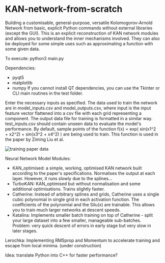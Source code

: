 # KAN-network-from-scratch
Building a customisable, general-purpose, versatile Kolomogorov-Arnold Network from basic, explicit Python commands without external libraries (except the GUI). This is an explicit reconstruction of KAN network modules and allows you to understand the inner mechanisms involved. They can also be deployed for some simple uses such as approximating a function with some given data. 

To execute: python3 main.py

Dependencies:
* pyqt5
* matplotlib
* numpy
If you cannot install QT dependencies, you can use the Tkinter or CLI main routines in the test folder. 

Enter the necessary inputs as specified. The data used to train the network are in model_inputs.csv and model_outputs.csv, where input is the input feature vector flattened into a csv file with each grid representing a component. The output data file for training is formatted in a similar way. test_inputs.csv should contain unseen data to evaluate the model's performance. By default, sample points of the function f(x) = exp( sin(x1^2 + x2^2) + sin(x3^2 + x4^2) ) are being used to train. This function is used in the paper by Ziming Liu et al. 

![training paper data](https://github.com/robinli87/KAN-network-from-scratch/assets/101805462/ff2958b5-6578-40e9-9345-029864b492e2)

Neural Network Model Modules:
* KAN_optimised: a simple, working, optimised KAN network built according to the paper's specifications. Normalises the output at each layer. However, it runs slowly due to the splines...
* TurboKAN: KAN_optimised but without normalisation and some additional optimisations. Trains slightly faster.
* Catherine: Instead of arbitrary splines and grids, Catherine uses a single cubic polynomial in single grid in each activation function. The coefficients of the polynomial and the Silu(x) are trainable. This allows you to train much larger networks at descent speeds.
* Katalina: Implements smaller batch training on top of Catherine - split your large dataset into a few smaller, manageable sub-batches. Problem: very quick descent of errors in early stage but very slow in later stages. 

Lerochka: Implementing RMSprop and Momentum to accelerate training and escape from local minima.  (under construction)

Idea: translate Python into C++ for faster performance?
